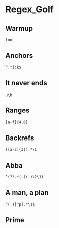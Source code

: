 # Regex_Golf

## Warmup
```
foo
```

## Anchors
```
^.*ick$
```

## It never ends
```
u\b
```

## Ranges
```
[a-f]{4,6}
```

## Backrefs
```
([a-z]{3}).*\1
```

## Abba
```
^(?!.*(.)(.)\2\1)
```

## A man, a plan
```
^(.)[^p].*\1$
```

## Prime
```
```
